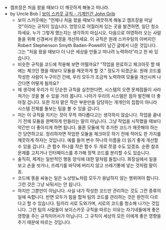 - 캠프장은 처음 왔을 때보다 더 깨끗하게 해놓고 떠나라.
- by Uncle Bob | [보이 스카웃 규칙 - 기계인간 John Grib](https://johngrib.github.io/wiki/Boy-Scout-Rule/)
	- 보이 스카웃에는 "언제나 처음 왔을 때보다 깨끗하게 해놓고 캠프장을 떠날 것"이라는 규칙이 있습니다. 엉망으로 어질러져 있는 곳을 발견하면, 일단 청소하세요. 누가 그렇게 했는지는 생각하지 마십시오. 다음으로 야영하러 오는 사람들을 위해 신경써서 환경을 개선하세요. 이 규칙은 원래 스카우팅의 아버지인 Robert Stephenson Smyth Baden-Powell이 남긴 글에서 나온 것입니다. 그는 "처음 왔을 때보다 더 나은 세상을 만들고 떠나려 노력하라"라고 한 바 있습니다.
	- 비슷한 규칙을 코드에 적용해 보면 어떨까요? "작업을 완료하고 체크아웃 할 때에는 체크인 했을 때보다 모듈을 깨끗하게 할 것." 정도가 되겠군요. 원래 코드를 작성한 사람이 누구이건 간에, 우리 모두가 조금씩 노력하여 모듈을 개선시켜 나간다면 어떻게 될까요?
	- 제 생각에 우리가 이 단순한 규칙을 실천한다면, 시스템의 오랜 문제점들이 사라져가는 것을 볼 수 있을 거라 봅니다. 나아가 우리의 시스템은 점차 발전해 더 좋아질 겁니다. 또한 각자 맡은 작은 부분만을 담당하는 개개인의 집합이 아니라 시스템 전체를 돌보는 팀을 볼 수 있을 겁니다.
	- 저는 이 규칙을 지키는 것이 무척 까다롭다고는 생각하지 않습니다. 작업을 끝내기 전에 모듈을 완벽하게 만들라는 말이 아닙니다. 그냥 작업을 시작했을 때보다 약간만 더 좋아지게 하면 됩니다. 물론 모듈에 막 추가한 코드가 깨끗해야 하는 건 당연하고요. 정리하자면 작업한 모듈을 체크아웃 하기 전에 적어도 한 가지를 깨끗하게 하자는 것입니다. 예를 들어 변수 하나의 이름을 더 읽기 좋게 개선할 수 있을 겁니다. 큰 함수 하나를 작은 함수 두 개로 쪼갤 수도 있겠죠. 순환 참조 문제를 고치거나 인터페이스를 추가해 정책 코드를 분리할 수도 있습니다.
	- 솔직히, 제게는 일반적인 행동 양식에 대한 말처럼 들립니다. 화장실에서 일을 보고 손을 씻거나, 쓰레기를 바닥에 버리지 않고 쓰레기통에 넣는 것처럼 말이죠.
	- 코드에 똥을 싸놓는 일은 노상방뇨처럼 모두가 용납하지 않는 행위여야 합니다. 그런 것은 그냥 놔둬서는 안 됩니다.
	- 하지만 그뿐만이 아닙니다. 사실 내가 작성한 코드만 관리하는 것도 그런 종류의 일에 속합니다. 반면 모두가 힘을 합쳐 팀의 코드를 관리하는 것은 완전히 다르다고 할 수 있습니다. 팀끼리 서로 도와가며, 서로의 코드를 청소해 나가는 것입니다. 그런 팀의 사람들이 보이스카웃 규칙을 따르는 이유는 자기네들에게 좋은 영향을 주는 규칙이어서가 아닙니다. 그 규칙이 세상의 모든 이에게 좋은 영향을 주기 때문에 따르는 것입니다.